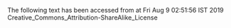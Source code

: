 The following text has been accessed from at Fri Aug 9 02:51:56 IST 2019
Creative_Commons_Attribution-ShareAlike_License
